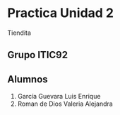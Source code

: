 # Practica Unidad 2
Tiendita
 
 ## Grupo ITIC92
 
 ## Alumnos
 
 1. García Guevara Luis Enrique
 2. Roman de Dios Valeria Alejandra

